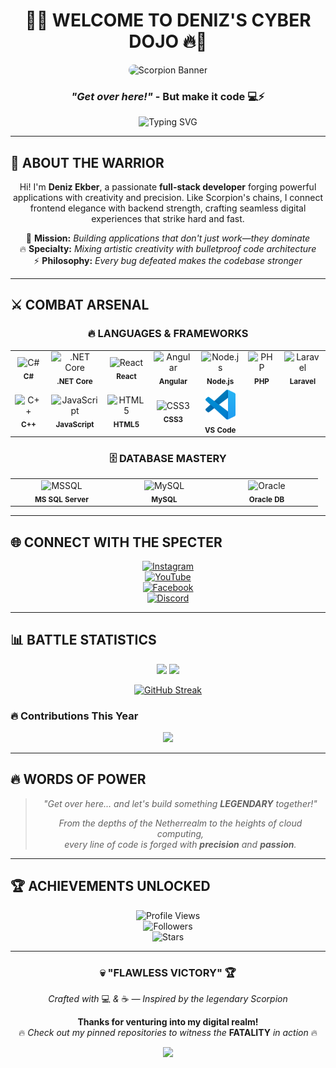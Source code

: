 <div align="center">

# 🦂🔥 WELCOME TO DENIZ'S CYBER DOJO 🔥🦂

<!-- Banner image -->
<img src="https://your-banner-image-url.gif" alt="Scorpion Banner" width="100%" height="200px" style="object-fit: cover; border-radius: 15px;"/>

### *"Get over here!"* - But make it code 💻⚡

<img src="https://readme-typing-svg.herokuapp.com?font=Orbitron&size=22&duration=3000&pause=1000&color=FFD700&center=true&vCenter=true&width=600&lines=Full-Stack+Developer+%7C+Code+Ninja;Building+Powerful+Applications;Mastering+New+Technologies;Fatality...+but+for+bugs+%F0%9F%90%9B" alt="Typing SVG" />

</div>

---

## 🥷 **ABOUT THE WARRIOR**

<div align="center">

Hi! I'm **Deniz Ekber**, a passionate **full-stack developer** forging powerful applications with creativity and precision. Like Scorpion's chains, I connect frontend elegance with backend strength, crafting seamless digital experiences that strike hard and fast.  

🎯 **Mission:** *Building applications that don't just work—they dominate*  
🔥 **Specialty:** *Mixing artistic creativity with bulletproof code architecture*  
⚡ **Philosophy:** *Every bug defeated makes the codebase stronger*

</div>

---

## ⚔️ **COMBAT ARSENAL** 

<div align="center">

### 🔥 **LANGUAGES & FRAMEWORKS**
<table>
<tr>
  <td align="center" width="100">
    <img src="https://cdn.jsdelivr.net/gh/devicons/devicon/icons/csharp/csharp-original.svg" width="48" height="48" alt="C#"/>
    <br/><sub><b>C#</b></sub>
  </td>
  <td align="center" width="100">
    <img src="https://cdn.jsdelivr.net/gh/devicons/devicon/icons/dotnetcore/dotnetcore-original.svg" width="48" height="48" alt=".NET Core"/>
    <br/><sub><b>.NET Core</b></sub>
  </td>
  <td align="center" width="100">
    <img src="https://cdn.jsdelivr.net/gh/devicons/devicon/icons/react/react-original.svg" width="48" height="48" alt="React"/>
    <br/><sub><b>React</b></sub>
  </td>
  <td align="center" width="100">
    <img src="https://cdn.jsdelivr.net/gh/devicons/devicon/icons/angularjs/angularjs-original.svg" width="48" height="48" alt="Angular"/>
    <br/><sub><b>Angular</b></sub>
  </td>
  <td align="center" width="100">
    <img src="https://cdn.jsdelivr.net/gh/devicons/devicon/icons/nodejs/nodejs-original.svg" width="48" height="48" alt="Node.js"/>
    <br/><sub><b>Node.js</b></sub>
  </td>
  <td align="center" width="100">
    <img src="https://cdn.jsdelivr.net/gh/devicons/devicon/icons/php/php-original.svg" width="48" height="48" alt="PHP"/>
    <br/><sub><b>PHP</b></sub>
  </td>
  <td align="center" width="100">
    <img src="https://cdn.jsdelivr.net/gh/devicons/devicon/icons/laravel/laravel-plain.svg" width="48" height="48" alt="Laravel"/>
    <br/><sub><b>Laravel</b></sub>
  </td>
</tr>
<tr>
  <td align="center" width="100">
    <img src="https://cdn.jsdelivr.net/gh/devicons/devicon/icons/cplusplus/cplusplus-original.svg" width="48" height="48" alt="C++"/>
    <br/><sub><b>C++</b></sub>
  </td>
  <td align="center" width="100">
    <img src="https://cdn.jsdelivr.net/gh/devicons/devicon/icons/javascript/javascript-original.svg" width="48" height="48" alt="JavaScript"/>
    <br/><sub><b>JavaScript</b></sub>
  </td>
  <td align="center" width="100">
    <img src="https://cdn.jsdelivr.net/gh/devicons/devicon/icons/html5/html5-original.svg" width="48" height="48" alt="HTML5"/>
    <br/><sub><b>HTML5</b></sub>
  </td>
  <td align="center" width="100">
    <img src="https://cdn.jsdelivr.net/gh/devicons/devicon/icons/css3/css3-original.svg" width="48" height="48" alt="CSS3"/>
    <br/><sub><b>CSS3</b></sub>
  </td>
  <td align="center" width="100">
    <img src="https://raw.githubusercontent.com/github/explore/80688e429a7d4ef2fca1e82350fe8e3517d3494d/topics/visual-studio-code/visual-studio-code.png" width="48" height="48" alt="VS Code"/>
    <br/><sub><b>VS Code</b></sub>
  </td>
</tr>
</table>

### 🗄️ **DATABASE MASTERY**
<table>
<tr>
  <td align="center" width="150">
    <img src="https://cdn.jsdelivr.net/gh/devicons/devicon/icons/microsoftsqlserver/microsoftsqlserver-plain.svg" width="48" height="48" alt="MSSQL"/>
    <br/><sub><b>MS SQL Server</b></sub>
  </td>
  <td align="center" width="150">
    <img src="https://cdn.jsdelivr.net/gh/devicons/devicon/icons/mysql/mysql-original.svg" width="48" height="48" alt="MySQL"/>
    <br/><sub><b>MySQL</b></sub>
  </td>
  <td align="center" width="150">
    <img src="https://cdn.jsdelivr.net/gh/devicons/devicon/icons/oracle/oracle-original.svg" width="48" height="48" alt="Oracle"/>
    <br/><sub><b>Oracle DB</b></sub>
  </td>
</tr>
</table>

</div>

---

## 🌐 **CONNECT WITH THE SPECTER**

<div align="center">

[![Instagram](https://img.shields.io/badge/Instagram-E4405F?style=for-the-badge&logo=instagram&logoColor=white)](https://www.instagram.com/spray_olos/)  
[![YouTube](https://img.shields.io/badge/YouTube-FF0000?style=for-the-badge&logo=youtube&logoColor=white)](https://www.youtube.com/@AkberDeniz)  
[![Facebook](https://img.shields.io/badge/Facebook-1877F2?style=for-the-badge&logo=facebook&logoColor=white)](https://www.facebook.com/denizekber05/)  
[![Discord](https://img.shields.io/badge/Discord-5865F2?style=for-the-badge&logo=discord&logoColor=white)](https://discord.gg/YOUR_SERVER)

</div>

---

## 📊 **BATTLE STATISTICS**

<div align="center">

<img height="180em" src="https://github-readme-stats.vercel.app/api?username=DenizEkber&show_icons=true&theme=tokyonight&include_all_commits=true&count_private=true&bg_color=0d1117&title_color=FFD700&text_color=ffffff&icon_color=FFD700"/>

<img height="180em" src="https://github-readme-stats.vercel.app/api/top-langs/?username=DenizEkber&layout=compact&theme=tokyonight&bg_color=0d1117&title_color=FFD700&text_color=ffffff"/>

</div>

<div align="center">

[![GitHub Streak](https://streak-stats.demolab.com?user=DenizEkber&theme=tokyonight&background=0D1117&stroke=FFD700&ring=FFD700&fire=FF6B35&currStreakLabel=FFD700)](https://git.io/streak-stats)

</div>

### 🔥 **Contributions This Year**
<div align="center">
  
<img src="https://github-readme-stats.vercel.app/api?username=DenizEkber&show_icons=true&theme=tokyonight&include_all_commits=true&count_private=true&hide_border=false&card_width=400" />


</div>

---

## 🔥 **WORDS OF POWER**

<div align="center">

> *"Get over here... and let's build something **LEGENDARY** together!"*  
> 
> *From the depths of the Netherrealm to the heights of cloud computing,*  
> *every line of code is forged with **precision** and **passion**.*

</div>

---

## 🏆 **ACHIEVEMENTS UNLOCKED**

<div align="center">

![Profile Views](https://komarev.com/ghpvc/?username=DenizEkber&color=FFD700&style=for-the-badge&label=VISITORS)  
![Followers](https://img.shields.io/github/followers/DenizEkber?color=FFD700&style=for-the-badge&logo=github&label=FOLLOWERS)  
![Stars](https://img.shields.io/github/stars/DenizEkber?color=FFD700&style=for-the-badge&logo=github&label=TOTAL%20STARS)

</div>

---

<div align="center">

### 💀 **"FLAWLESS VICTORY"** 🏆

*Crafted with* 💻 *&* ☕ *— Inspired by the legendary Scorpion*  

**Thanks for venturing into my digital realm!**  
🔥 *Check out my pinned repositories to witness the* **FATALITY** *in action* 🔥

<img src="https://capsule-render.vercel.app/api?type=waving&color=gradient&customColorList=6,11,20&height=100&section=footer&animation=twinkling"/>

</div>
